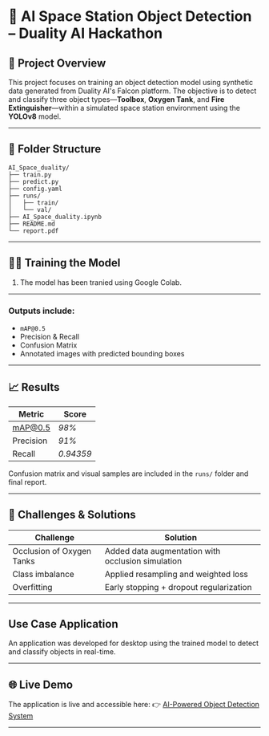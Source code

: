 
# 🔭 AI Space Station Object Detection – Duality AI Hackathon

## 🚀 Project Overview

This project focuses on training an object detection model using synthetic data generated from Duality AI's Falcon platform. The objective is to detect and classify three object types—**Toolbox**, **Oxygen Tank**, and **Fire Extinguisher**—within a simulated space station environment using the **YOLOv8** model.

---

## 📁 Folder Structure

```
AI_Space_duality/
├── train.py
├── predict.py
├── config.yaml
├── runs/
│   ├── train/
│   └── val/
├── AI_Space_duality.ipynb
├── README.md
└── report.pdf
```

---



## 🏋️‍♂️ Training the Model

1. The model has been tranied using Google Colab.

---

### Outputs include:
- `mAP@0.5`
- Precision & Recall
- Confusion Matrix
- Annotated images with predicted bounding boxes

---

## 📈 Results

| Metric           | Score     |
|------------------|-----------|
| mAP@0.5          | _98%_ |
| Precision        | _91%_ |
| Recall           | _0.94359_ |

Confusion matrix and visual samples are included in the `runs/` folder and final report.

---

## 🧠 Challenges & Solutions

| Challenge | Solution |
|----------|----------|
| Occlusion of Oxygen Tanks | Added data augmentation with occlusion simulation |
| Class imbalance | Applied resampling and weighted loss |
| Overfitting | Early stopping + dropout regularization |

---

## Use Case Application 

An application was developed for desktop using the trained model to detect and classify objects in real-time.

---

## 🌐 Live Demo

The application is live and accessible here:
👉 [AI-Powered Object Detection System](https://ai-powered-obj-detection-system.streamlit.app/)


---




